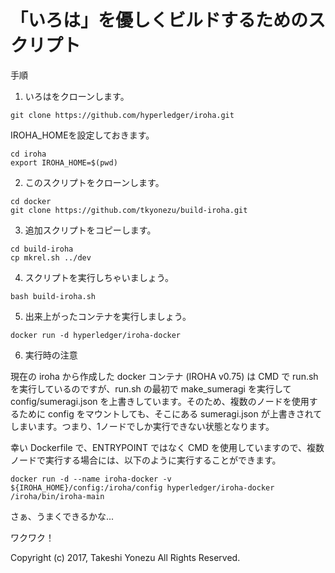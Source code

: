 # 「いろは」を優しくビルドするためのスクリプト

手順

1. いろはをクローンします。

```
git clone https://github.com/hyperledger/iroha.git
```

IROHA_HOMEを設定しておきます。
```
cd iroha
export IROHA_HOME=$(pwd)
```

2. このスクリプトをクローンします。

```
cd docker
git clone https://github.com/tkyonezu/build-iroha.git
```

3. 追加スクリプトをコピーします。

```
cd build-iroha
cp mkrel.sh ../dev
```

4. スクリプトを実行しちゃいましょう。

```
bash build-iroha.sh
```

5. 出来上がったコンテナを実行しましょう。

```
docker run -d hyperledger/iroha-docker
```

6. 実行時の注意

現在の iroha から作成した docker コンテナ (IROHA v0.75) は CMD で run.sh を実行しているのですが、run.sh の最初で make_sumeragi を実行して config/sumeragi.json を上書きしています。そのため、複数のノードを使用するために config をマウントしても、そこにある sumeragi.json が上書きされてしまいます。つまり、1ノードでしか実行できない状態となります。

幸い Dockerfile で、ENTRYPOINT ではなく CMD を使用していますので、複数ノードで実行する場合には、以下のように実行することができます。

```
docker run -d --name iroha-docker -v ${IROHA_HOME}/config:/iroha/config hyperledger/iroha-docker /iroha/bin/iroha-main
```

さぁ、うまくできるかな...

ワクワク！

Copyright (c) 2017, Takeshi Yonezu
All Rights Reserved.
